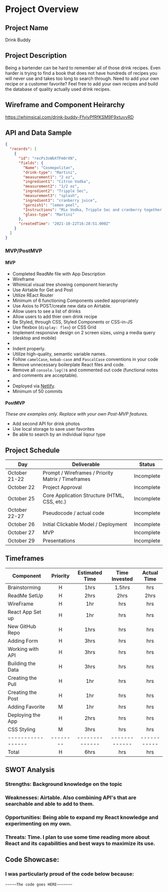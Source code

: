 # Project Overview

## Project Name

Drink Buddy

## Project Description

Being a bartender can be hard to remember all of those drink recipes. Even harder is trying to find a book that does not have hundreds of recipes you will never use and takes too long to search through.
Need to add your own recipe or a customer favorite? Feel free to add your own recipes and build the database of quality actually used drink recipes.

## Wireframe and Component Heirarchy

https://whimsical.com/drink-buddy-FfyiyPfRfKSM9F9xtuvyRD

## API and Data Sample

```json
{
  "records": [
    {
      "id": "recPs3sWbXfFm0rXN",
      "fields": {
        "Name": "Cosmopolitan",
        "drink-type": "Martini",
        "measurement1": "2 oz",
        "ingredient1": "Citron Vodka",
        "measurement2": "1/2 oz",
        "ingredient2": "Tripple Sec",
        "measurement3": "splash",
        "ingredient3": "cranberry juice",
        "garnish1": "lemon peel",
        "Instructions": "Mix Vodka, Tripple Sec and cranberry together in a shaker glass. Strain into a Martini Glass.",
        "glass-type": "Martini"
      },
      "createdTime": "2021-10-22T16:28:51.000Z"
    }
  ]
}
```

### MVP/PostMVP

#### MVP

- Completed ReadMe file with App Description
- Wireframe
- Whimical visual tree showing component hierarchy
- Use Airtable for Get and Post
- Utilize REact Router
- Minimum of 6 functioning Components useded appropriately
- Use Axios to POST/create new data on Airtable.
- Allow users to see a list of drinks
- Allow users to add thier own drink recipe
- Be Styled, through CSS, Styled Components or CSS-in-JS
- Use flexbox (`display: flex`) or CSS Grid
- Implement responsive design on 2 screen sizes, using a media query (desktop and mobile)
-
- Indent properly.
- Utilize high-quality, semantic variable names.
- Follow `camelCase`, `kebab-case` and `PascalCase` conventions in your code
- Remove unnecessary boilerplate React files and code.
- Remove all `console.log()`s and commented out code (functional notes and comments are acceptable).
-
- Deployed via [Netlify](https://app.netlify.com/signup).
- Minimum of 50 commits

#### PostMVP

_These are examples only. Replace with your own Post-MVP features._

- Add second API for drink photos
- Use local storage to save user favorites
- Be able to search by an individual liqour type

## Project Schedule

| Day           | Deliverable                                        | Status     |
| ------------- | -------------------------------------------------- | ---------- |
| October 21-22 | Prompt / Wireframes / Priority Matrix / Timeframes | Incomplete |
| October 22    | Project Approval                                   | Incomplete |
| October 25    | Core Application Structure (HTML, CSS, etc.)       | Incomplete |
| October 22-27 | Pseudocode / actual code                           | Incomplete |
| October 26    | Initial Clickable Model / Deployment               | Incomplete |
| October 27    | MVP                                                | Incomplete |
| October 29    | Presentations                                      | Incomplete |

## Timeframes

| Component         | Priority | Estimated Time | Time Invested | Actual Time |
| ----------------- | :------: | :------------: | :-----------: | :---------: |
| Brainstorming     |    H     |      1hrs      |    1.5hrs     |     hrs     |
| ReadMe SetUp      |    H     |      2hrs      |     2hrs      |    2hrs     |
| WireFrame         |    H     |      1hr       |      hrs      |     hrs     |
| React App Set up  |    H     |      1hr       |      hrs      |     hrs     |
| New GitHub Repo   |    H     |      1hrs      |      hrs      |     hrs     |
| Adding Form       |    H     |      3hrs      |      hrs      |     hrs     |
| Working with API  |    H     |      3hrs      |      hrs      |     hrs     |
| Building the Data |    H     |      3hrs      |      hrs      |     hrs     |
| Creating the Pull |    H     |      1hr       |      hrs      |     hrs     |
| Creating the Post |    H     |      1hr       |      hrs      |     hrs     |
| Adding Favorite   |    M     |      1hr       |      hrs      |     hrs     |
| Deploying the App |    H     |      2hrs      |      hrs      |     hrs     |
| CSS Styling       |    M     |      3hrs      |      hrs      |     hrs     |
| ----------------- | -------- | -------------- | ------------- | ----------- |
| Total             |    H     |      6hrs      |      hrs      |     hrs     |

## SWOT Analysis

### Strengths: Background knowledge on the topic

### Weaknesses: Airtable. Also combining API's that are searchable and able to add to them.

### Opportunities: Being able to expand my React knowledge and experimenting on my own.

### Threats: Time. I plan to use some time reading more about React and its capabilities and best ways to maximize its use.

## Code Showcase:

### I was particularly proud of the code below because:

```
~~~~~The code goes HERE~~~~~~~
```
